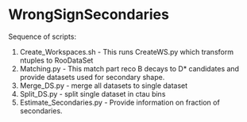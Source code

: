 # WrongSignSecondaries

Sequence of scripts:

1) Create_Workspaces.sh - This runs CreateWS.py which transform ntuples to RooDataSet
2) Matching.py - This match part reco B decays to D* candidates and provide datasets used for secondary shape.
3) Merge_DS.py - merge all datasets to single dataset
4) Split_DS.py - split single dataset in ctau bins
5) Estimate_Secondaries.py - Provide information on fraction of secondaries.
